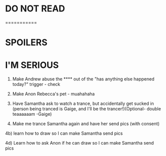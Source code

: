 DO NOT READ
===========
===========















































































































































SPOILERS
========





























I'M SERIOUS
===========






































































































































































































































































































































































































1) Make Andrew abuse the **** out of the "has anything else happened today?" trigger - check

2) Make Anon Rebecca's pet - muahahaha

3) Have Samantha ask to watch a trance, but accidentally get sucked in (person being tranced is Gaige, and I'll be the trancer!)(Optional- double teaaaaaam -Gaige)

4) Make me trance Samantha again and have her send pics (with consent)

4b) learn how to draw so I can make Samantha send pics

4d) Learn how to ask Anon if he can draw so I can make Samantha send pics

